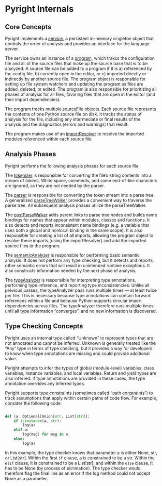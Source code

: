 # Pyright Internals

## Core Concepts

Pyright implements a [service](https://github.com/Microsoft/pyright/blob/master/server/src/analyzer/service.ts), a persistent in-memory singleton object that controls the order of analysis and provides an interface for the language server.

The service owns an instance of a [program](https://github.com/Microsoft/pyright/blob/master/server/src/analyzer/program.ts), which trakcs the configuration file and all of the source files that make up the source base that is to be analyzed. A source file can be added to a program if it is a) referenced by the config file, b) currently open in the editor, or c) imported directly or indirectly by another source file. The program object is responsible for setting up file system watchers and updating the program as files are added, deleted, or edited. The program is also responsible for prioritizing all phases of analysis for all files, favoring files that are open in the editor (and their import dependencies).

The program tracks multiple [sourceFile](https://github.com/Microsoft/pyright/blob/master/server/src/analyzer/sourceFile.ts) objects. Each source file represents the contents of one Python source file on disk. It tracks the status of analysis for the file, including any intermediate or final results of the analysis and the diagnostics (errors and warnings) that result.

The program makes use of an [importResolver](https://github.com/Microsoft/pyright/blob/master/server/src/analyzer/importResolver.ts) to resolve the imported modules referenced within each source file.


## Analysis Phases

Pyright performs the following analysis phases for each source file.

The [tokenizer](https://github.com/Microsoft/pyright/blob/master/server/src/parser/tokenizer.ts) is responsible for converting the file’s string contents into a stream of tokens. White space, comments, and some end-of-line characters are ignored, as they are not needed by the parser.

The [parser](https://github.com/Microsoft/pyright/blob/master/server/src/parser/parser.ts) is responsible for converting the token stream into a parse tree. A generalized [parseTreeWalker](https://github.com/Microsoft/pyright/blob/master/server/src/analyzer/parseTreeWalker.ts) provides a convenient way to traverse the parse tree. All subsequent analysis phases utilize the parseTreeWalker.

The [postParseWalker](https://github.com/Microsoft/pyright/blob/master/server/src/analyzer/postParseWalker.ts) adds parent links to parse tree nodes and builds name bindings for names that appear within modules, classes and functions. It also detects and reports inconsistent name bindings (e.g. a variable that uses both a global and nonlocal binding in the same scope). It is also responsible for creating a list of all imports, allowing the program object to resolve these imports (using the importResolver) and add the imported source files to the program.

The [semanticAnalyzer](https://github.com/Microsoft/pyright/blob/master/server/src/analyzer/semanticAnalyzer.ts) is responsible for performing basic semantic analysis. It does not perform any type checking, but it detects and reports other semantic errors that will result in unintended runtime exceptions. It also constructs information needed by the next phase of analysis.

The [typeAnalyzer](https://github.com/Microsoft/pyright/blob/master/server/src/analyzer/typeAnalyzer.ts) is responsible for interpreting type annotations, performing type inference, and reporting type inconsistencies. Unlike all previous passes, the typeAnalyzer pass runs multiple times — at least twice per file. This is necessary because type annotations can contain forward references within a file and because Python supports circular import dependencies across files. The typeAnalyzer therefore runs multiple times until all type information “converges”, and no new information is discovered.

## Type Checking Concepts

Pyright uses an internal type called “Unknown” to represent types that are not annotated and cannot be inferred. Unknown is generally treated like the “Any” type in terms of type checking, but it provides a way for developers to know when type annotations are missing and could provide additional value.

Pyright attempts to infer the types of global (module-level) variables, class variables, instance variables, and local variables. Return and yield types are also inferred. If type annotations are provided in these cases, the type annotation overrides any inferred types.

Pyright supports type constraints (sometimes called “path constraints”) to track assumptions that apply within certain paths of code flow. For example, consider the following code:
```python

def (a: Optional[Union[str, List[str]]:
    if isinstance(a, str):
        log(a)
    elif a:
        log(msg) for msg in a
    else:
        log(a)
```

In this example, the type checker knows that parameter a is either None, str, or List[str]. Within the first `if` clause, a is constrained to be a str. Within the `elif` clause, it is constrained to be a List[str], and within the `else` clause, it has to be None (by process of elimination). The type checker would therefore flag the final line as an error if the log method could not accept None as a parameter.


